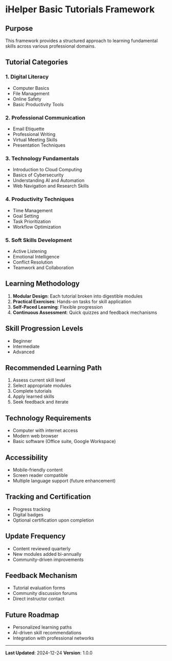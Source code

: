 # iHelper Basic Tutorials Framework

## Purpose
This framework provides a structured approach to learning fundamental skills across various professional domains.

## Tutorial Categories

### 1. Digital Literacy
- Computer Basics
- File Management
- Online Safety
- Basic Productivity Tools

### 2. Professional Communication
- Email Etiquette
- Professional Writing
- Virtual Meeting Skills
- Presentation Techniques

### 3. Technology Fundamentals
- Introduction to Cloud Computing
- Basics of Cybersecurity
- Understanding AI and Automation
- Web Navigation and Research Skills

### 4. Productivity Techniques
- Time Management
- Goal Setting
- Task Prioritization
- Workflow Optimization

### 5. Soft Skills Development
- Active Listening
- Emotional Intelligence
- Conflict Resolution
- Teamwork and Collaboration

## Learning Methodology
1. **Modular Design**: Each tutorial broken into digestible modules
2. **Practical Exercises**: Hands-on tasks for skill application
3. **Self-Paced Learning**: Flexible progression
4. **Continuous Assessment**: Quick quizzes and feedback mechanisms

## Skill Progression Levels
- Beginner
- Intermediate
- Advanced

## Recommended Learning Path
1. Assess current skill level
2. Select appropriate modules
3. Complete tutorials
4. Apply learned skills
5. Seek feedback and iterate

## Technology Requirements
- Computer with internet access
- Modern web browser
- Basic software (Office suite, Google Workspace)

## Accessibility
- Mobile-friendly content
- Screen reader compatible
- Multiple language support (future enhancement)

## Tracking and Certification
- Progress tracking
- Digital badges
- Optional certification upon completion

## Update Frequency
- Content reviewed quarterly
- New modules added bi-annually
- Community-driven improvements

## Feedback Mechanism
- Tutorial evaluation forms
- Community discussion forums
- Direct instructor contact

## Future Roadmap
- Personalized learning paths
- AI-driven skill recommendations
- Integration with professional networks

---

**Last Updated**: 2024-12-24
**Version**: 1.0.0
